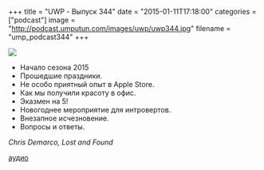 +++
title = "UWP - Выпуск 344"
date = "2015-01-11T17:18:00"
categories = ["podcast"]
image = "http://podcast.umputun.com/images/uwp/uwp344.jpg"
filename = "ump_podcast344"
+++

![](https://podcast.umputun.com/images/uwp/uwp344.jpg)

- Начало сезона 2015
- Прошедшие праздники.
- Не особо приятный опыт в Apple Store.
- Как мы получили красоту в офис.
- Эказмен на 5!
- Новогоднее мероприятие для интровертов.
- Внезапное исчезновение.
- Вопросы и ответы.

_Chris Demarco, Lost and Found_

[аудио](https://podcast.umputun.com/media/ump_podcast344.mp3)
<audio src="https://podcast.umputun.com/media/ump_podcast344.mp3" preload="none"></audio>